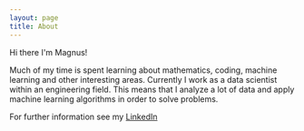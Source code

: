 ```yaml
---
layout: page
title: About
---
```


Hi there I'm Magnus!

Much of my time is spent learning about mathematics, coding, machine learning and other interesting areas. Currently I work as a data scientist within an engineering field. This means that I analyze a lot of data and apply machine learning algorithms in order to solve problems.

For further information see my [LinkedIn](https://www.linkedin.com/in/magnus-hansson-1426a734)
